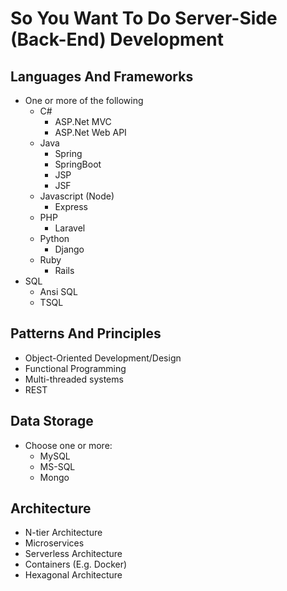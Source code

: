# So You Want To Do Server-Side (Back-End) Development #

## Languages And Frameworks ##

- One or more of the following
    - C#
      - ASP.Net MVC
      - ASP.Net Web API
    - Java
      - Spring
      - SpringBoot
      - JSP
      - JSF
    - Javascript (Node)
      - Express
    - PHP
      - Laravel
    - Python
      - Django
    - Ruby
      - Rails
- SQL
    - Ansi SQL
    - TSQL
  
## Patterns And Principles ##

- Object-Oriented Development/Design
- Functional Programming
- Multi-threaded systems
- REST

## Data Storage ##

- Choose one or more:
  - MySQL
  - MS-SQL
  - Mongo

## Architecture ##

- N-tier Architecture
- Microservices
- Serverless Architecture
- Containers (E.g. Docker)
- Hexagonal Architecture